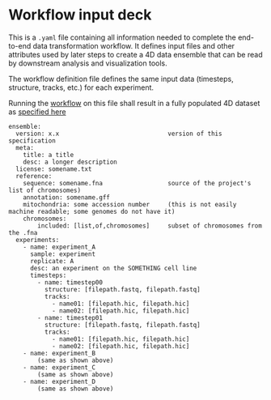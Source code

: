 # Workflow input deck 

This is a `.yaml` file containing all information needed to complete the
end-to-end data transformation workflow. It defines input files and other
attributes used by later steps to create a 4D data ensemble that can be
read by downstream analysis and visualization tools. 

The workflow definition file defines the same input data (timesteps,
structure, tracks, etc.) for each experiment. 

Running the [workflow](workflow.md) on this file shall result in a fully populated 
4D dataset as [specified here](https://github.com/epicsuite/episcope/blob/main/spec/1.1.md)

```        
ensemble:
  version: x.x                              version of this specification
  meta:
    title: a title
    desc: a longer description
  license: somename.txt
  reference:
    sequence: somename.fna                  source of the project's list of chromosomes)
    annotation: somename.gff
    mitochondria: some accession number     (this is not easily machine readable; some genomes do not have it)
    chromosomes:
        included: [list,of,chromosomes]     subset of chromosomes from the .fna
  experiments:
    - name: experiment_A
      sample: experiment
      replicate: A  
      desc: an experiment on the SOMETHING cell line
      timesteps:
        - name: timestep00
          structure: [filepath.fastq, filepath.fastq]
          tracks:
            - name01: [filepath.hic, filepath.hic]
            - name02: [filepath.hic, filepath.hic]
        - name: timestep01
          structure: [filepath.fastq, filepath.fastq]
          tracks:
            - name01: [filepath.hic, filepath.hic]
            - name02: [filepath.hic, filepath.hic]
    - name: experiment_B
        (same as shown above)
    - name: experiment_C
        (same as shown above)
    - name: experiment_D
        (same as shown above)
```
